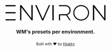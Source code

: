 <div align="center">
  <img width="320" alt="environ logo" src="brand.svg"/>
</div>

<h3 align="center"> WM's presets per environment. </h3>

<p align="center">
  <sub>Built with ❤︎ by <a href="https://hiukky.com">Hiukky</a>
  <br/>
</p>

<br>
